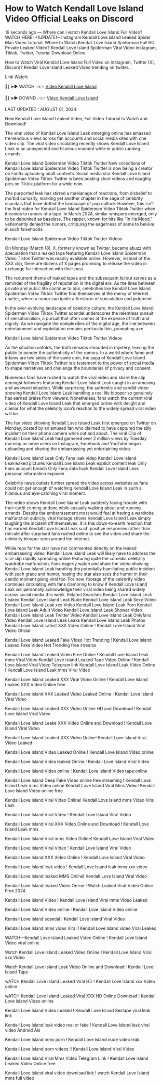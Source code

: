 # How to Watch Kendall Love Island  Video Official Leaks on Discord

19 seconds ago — Where can i watch Kendall Love Island  Full Video? WATCH HERE! +(UPDATE)~ Instagram Kendall Love Island  Leaked Spider Man Video Tutorial. Where to Watch Kendall Love Island  Spiderman Full HD Private Leaked Video? Kendall Love Island  Spiderman Viral Video Instagram, Tiktok, Twitter, Tutorial Download Online.

How to Watch Viral Kendall Love Island  Full Video on Instagram, Twitter (X), Discord? Kendall Love Island  Leaked Video trending on twitter...

 Link Watch:

🍑[ ➤► WATCH ✅👉 [Video Kendall Love Island ](https://www.highratecpm.com/ddxsf8y6ex?key=c5ba1c74bbfc84efea3c6b28eebc500a)

🍑[ ➤► DOWND ✅👉  [Video Kendall Love Island ](https://www.highratecpm.com/ddxsf8y6ex?key=c5ba1c74bbfc84efea3c6b28eebc500a)


LAST UPDATED : AUGUST 01, 2024.

New Kendall Love Island  Leaked Video, Full Video Tutorial to Watch and Download!

The viral video of Kendall Love Island  Leak emerging online has amassed tremendous views across fan accounts and social media sites with one video clip. The viral video circulating recently shows Kendall Love Island  Leak in an unexpected and hilarious moment while in public running errands.

Kendall Love Island  Spiderman Video Tiktok Twitter New collections of Kendall Love Island  Spiderman Video Tiktok Twitter is now being a creator on Fanfix uploading adult contents. Social media star Kendall Love Island  Spiderman Video Tiktok Twitter is been posting short videos and naughty pics on Tiktok platform for a while now.

The purported leak has stirred a maelanage of reactions, from disbelief to morbid curiosity, marking yet another chapter in the saga of celebrity scandals that have dotted the landscape of pop culture. However, this isn't the first rodeo for Kendall Love Island  Spiderman Video Tiktok Twitter when it comes to rumors of a tape. In March 2024, similar whispers emerged, only to be debunked as baseless. The rapper, known for hits like "In Ha Mood," vehemently denied the rumors, critiquing the eagerness of some to believe in such falsehoods.

Kendall Love Island  Spiderman Video Tiktok Twitter Videos

On Monday (March 18), X, formerly known as Twitter, became abuzz with speculation that a leaked tape featuring Kendall Love Island  Spiderman Video Tiktok Twitter was readily available online. However, instead of the XXX clip, there are dozens of X pages promising to release the video in exchange for interaction with their post.

The recurrent theme of leaked tapes and the subsequent fallout serves as a reminder of the fragility of reputation in the digital era. As the lines between private and public life continue to blur, celebrities like Kendall Love Island  Spiderman Video Tiktok Twitter find themselves at the mercy of internet chatter, where a rumor can ignite a firestorm of speculation and judgment.

In the ever-evolving landscape of celebrity culture, the Kendall Love Island  Spiderman Video Tiktok Twitter scandal underscores the relentless pursuit of sensationalism, a pursuit that often comes at the expense of truth and dignity. As we navigate the complexities of the digital age, the line between entertainment and exploitation remains perilously thin, prompting a re

Kendall Love Island  Spiderman Video Tiktok Twitter Videos

As the situation unfolds, the truth remains shrouded in mystery, leaving the public to ponder the authenticity of the rumors. In a world where fame and infamy are two sides of the same coin, the saga of Kendall Love Island  Spiderman Video Tiktok Twitter is a testament to the power of social media to shape narratives and challenge the boundaries of privacy and consent.

Numerous fans have rushed to watch the viral video and share the clip amongst followers featuring Kendall Love Island  Leak caught in an amusing and awkward situation. While surprising, the authentic and candid video showing Kendall Love Island  Leak handling a real life blooper so genuinely has earned praise from viewers. Nonetheless, fans watch the current viral video of Kendall Love Island  Leak that emerged online with delight and clamor for what the celebrity icon’s reaction to the widely spread viral video will be.

The fan video showing Kendall Love Island  Leak first emerged on Twitter on Monday, posted by an amused fan who claimed to have captured the silly incident on their phone camera while out and about. The viral Clip of Kendall Love Island  Leak had garnered over 2 million views by Tuesday morning as more users on Instagram, Facebook and YouTube began uploading and sharing the embarrassing yet entertaining video.

Kendall Love Island  Leak Only Fans leak video Kendall Love Island  Leakleaked pictures Kendall Love Island  Leak explicit content leak Only Fans account breach Only Fans data hack Kendall Love Island  Leak personal information exposed

Celebrity news outlets further spread the video across websites as fans could not get enough of watching Kendall Love Island  Leak in such a hilarious and eye-catching viral moment.

The video shows Kendall Love Island  Leak suddenly facing trouble with their outfit coming undone while casually walking about and running errands. Despite the embarrassment most would feel at having a wardrobe malfunction publicly, viral footage shows Kendall Love Island  Leak simply laughing the incident off themselves. It is this down-to-earth reaction that has earned Kendall Love Island  Leak such positive responses rather than ridicule after surprised fans rushed online to see the video and share the celebrity blooper seen around the internet.

While reps for the star have not commented directly on the leaked embarrassing video, Kendall Love Island  Leak will likely have to address the viral clip rapidly spreading online featuring quite the comedic celebrity wardrobe malfunction. Fans eagerly watch and share the video showing Kendall Love Island  Leak handling the potentially humiliating public incident with such grace and humor, hoping the star also sees the humor in their candid moment going viral too. For now, footage of the celebrity video continues circulating with fans clamoring to know if Kendall Love Island  Leak will personally acknowledge their viral video being shared widely across social media this week.
Related Searches
Kendall Love Island  Leak Leaked Kendall Love Island  Leak Nude Kendall Love Island  Leak Sexy Video Kendall Love Island  Leak xxx Video Kendall Love Island  Leak Porn Kendall Love Island  Leak Adult Video Kendall Love Island  Leak Shower Video Kendall Love Island  Leak Twitter Video Kendall Love Island  Leak Onlyfans Video Kendall Love Island  Leak Leaks Kendall Love Island  Leak Photos
Kendall Love Island  Latest XXX Video Online ! Kendall Love Island  Viral Video Oficial

Kendall Love Island  Leaked Fake Video Hot Trending ! Kendall Love Island  Leaked Fake Video Hot Trending free streams

Kendall Love Island  Leaked Video Free Online ! Kendall Love Island  Leak mms Viral Video
Kendall Love Island  Leaked Tape Video Online ! Kendall Love Island  Viral Video Telegram link
Kendall Love Island  Leak Video Online ! Kendall Love Island  Leak mms Viral Video

Kendall Love Island  Leaked XXX Viral Video Online ! Kendall Love Island  Leaked XXX Video Online free

Kendall Love Island  XXX Leaked Video Leaked Online ! Kendall Love Island  Viral Video

Kendall Love Island  Leaked XXX Video Online HD and Download ! Kendall Love Island  Viral Video

Kendall Love Island  Leake XXX Video Online and Download ! Kendall Love Island  Viral Video

Kendall Love Island  Leaked XXX Video Online! Kendall Love Island  Viral Video Leaked

Kendall Love Island  Video Leaked Online ! Kendall Love Island  Video online

Kendall Love Island  Video leaked Online ! Kendall Love Island  Viral Video

Kendall Love Island  Video online ! Kendall Love Island  Video tape online

Kendall Love Island  Deep Fake Video online free streaming ! Kendall Love Island  Leak mms Video online
Kendall Love Island  Viral Mms Video! Kendall Love Island  Video online free

Kendall Love Island  Viral Video Online! Kendall Love Island  mms Video Viral Leak

Kendall Love Island  Viral Video ! Kendall Love Island  Viral Video

Kendall Love Island  Viral XXX Video Online and Download ! Kendall Love Island  Leak mms

Kendall Love Island  Viral mms Video Online! Kendall Love Island  Viral Video

Kendall Love Island  Viral Video ! Kendall Love Island  Viral Video

Kendall Love Island  XXX Video Online ! Kendall Love Island  Viral Video

Kendall Love Island  leak video ! Kendall Love Island  leak mms xxx video

Kendall Love Island  leaked MMS Online! Kendall Love Island  Viral Video

Kendall Love Island  leaked Video Online ! Watch Leaked Viral Video Online Free 2024

Kendall Love Island  Video ! Kendall Love Island  Viral mms Video Leaked

Kendall Love Island  Video online ! Kendall Love Island  Video online

Kendall Love Island  scandal ! Kendall Love Island  Viral Video

Kendall Love Island  mms video Viral ! Kendall Love Island  video Viral Leaked

WATCH—Kendall Love Island  Leaked Video Online ! Kendall Love Island  Video viral online

Watch Kendall Love Island  Leaked Video Online ! Kendall Love Island  Viral xxx Video

Watch Kendall Love Island  Leak Video Online and Download ! Kendall Love Island  Tape

wATCH Kendall Love Island  Leaked Viral HD ! Kendall Love Island  xxx Video online

wATCH Kendall Love Island  Leaked Viral XXX HD Online Download ! Kendall Love Island  Video online

Kendall Love Island  Video Leaked ! Kendall Love Island  Sextape viral leak link

Kendall Love Island  leak video real or fake ! Kendall Love Island  leak viral video Android Ais

Kendall Love Island  mms porn ! Kendall Love Island  nude video leak

Kendall Love Island  porn videos !! Kendall Love Island  Viral Video

Kendall Love Island  Viral Mms Video Telegram Link ! Kendall Love Island  Leaked Video Online free

Kendall Love Island  viral video download link ! watch Kendall Love Island  mms full video


